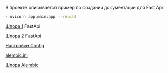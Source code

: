 В проекте описывается пример по создании документации для Fast Api
```bash
- uvicorn app.main:app --reload
```
 

[Шпора 1](https://code.s3.yandex.net/Python-dev/cheatsheets/063-fastapi-osnovy-shpora/063-fastapi-osnovy-shpora.html) FastApi

[Шпора 2](https://code.s3.yandex.net/Python-dev/cheatsheets/064-fastapi-obrabotka-form-json-shemy-pydantic-shpo/064-fastapi-obrabotka-form-json-shemy-pydantic-shpo.html) FastApi


[Настройки Config](https://docs.pydantic.dev/1.10/usage/settings/#__tabbed_1_2)

[alembic.ini](https://alembic.sqlalchemy.org/en/latest/tutorial.html#editing-the-ini-file)

[Шпора Alembic](https://code.s3.yandex.net/Python-dev/cheatsheets/065-fastapi-bazy-dannyh-i-migratsii-shpora/065-fastapi-bazy-dannyh-i-migratsii-shpora.html)